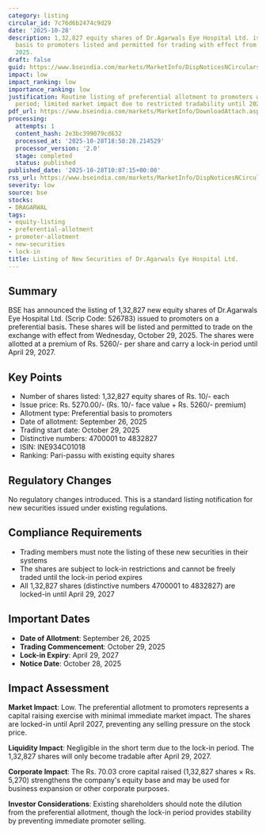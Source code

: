 ```yaml
---
category: listing
circular_id: 7c76d6b2474c9d29
date: '2025-10-28'
description: 1,32,827 equity shares of Dr.Agarwals Eye Hospital Ltd. issued on preferential
  basis to promoters listed and permitted for trading with effect from October 29,
  2025.
draft: false
guid: https://www.bseindia.com/markets/MarketInfo/DispNoticesNCirculars.aspx?Noticeid={67B6134B-DA62-4BE5-B576-87C02DC779DE}&noticeno=20251028-10&dt=10/28/2025&icount=10&totcount=64&flag=0
impact: low
impact_ranking: low
importance_ranking: low
justification: Routine listing of preferential allotment to promoters with lock-in
  period; limited market impact due to restricted tradability until 2027
pdf_url: https://www.bseindia.com/markets/MarketInfo/DownloadAttach.aspx?id=20251028-10&attachedId=
processing:
  attempts: 1
  content_hash: 2e3bc399079cd632
  processed_at: '2025-10-28T18:58:28.214529'
  processor_version: '2.0'
  stage: completed
  status: published
published_date: '2025-10-28T10:07:15+00:00'
rss_url: https://www.bseindia.com/markets/MarketInfo/DispNoticesNCirculars.aspx?Noticeid={67B6134B-DA62-4BE5-B576-87C02DC779DE}&noticeno=20251028-10&dt=10/28/2025&icount=10&totcount=64&flag=0
severity: low
source: bse
stocks:
- DRAGARWAL
tags:
- equity-listing
- preferential-allotment
- promoter-allotment
- new-securities
- lock-in
title: Listing of New Securities of Dr.Agarwals Eye Hospital Ltd.
---
```


## Summary

BSE has announced the listing of 1,32,827 new equity shares of Dr.Agarwals Eye Hospital Ltd. (Scrip Code: 526783) issued to promoters on a preferential basis. These shares will be listed and permitted to trade on the exchange with effect from Wednesday, October 29, 2025. The shares were allotted at a premium of Rs. 5260/- per share and carry a lock-in period until April 29, 2027.

## Key Points

- Number of shares listed: 1,32,827 equity shares of Rs. 10/- each
- Issue price: Rs. 5270.00/- (Rs. 10/- face value + Rs. 5260/- premium)
- Allotment type: Preferential basis to promoters
- Date of allotment: September 26, 2025
- Trading start date: October 29, 2025
- Distinctive numbers: 4700001 to 4832827
- ISIN: INE934C01018
- Ranking: Pari-passu with existing equity shares

## Regulatory Changes

No regulatory changes introduced. This is a standard listing notification for new securities issued under existing regulations.

## Compliance Requirements

- Trading members must note the listing of these new securities in their systems
- The shares are subject to lock-in restrictions and cannot be freely traded until the lock-in period expires
- All 1,32,827 shares (distinctive numbers 4700001 to 4832827) are locked-in until April 29, 2027

## Important Dates

- **Date of Allotment**: September 26, 2025
- **Trading Commencement**: October 29, 2025
- **Lock-in Expiry**: April 29, 2027
- **Notice Date**: October 28, 2025

## Impact Assessment

**Market Impact**: Low. The preferential allotment to promoters represents a capital raising exercise with minimal immediate market impact. The shares are locked-in until April 2027, preventing any selling pressure on the stock price.

**Liquidity Impact**: Negligible in the short term due to the lock-in period. The 1,32,827 shares will only become tradable after April 29, 2027.

**Corporate Impact**: The Rs. 70.03 crore capital raised (1,32,827 shares × Rs. 5,270) strengthens the company's equity base and may be used for business expansion or other corporate purposes.

**Investor Considerations**: Existing shareholders should note the dilution from the preferential allotment, though the lock-in period provides stability by preventing immediate promoter selling.